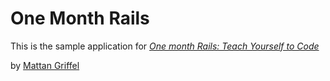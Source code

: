 # One Month Rails

This is the sample application for
[*One month Rails: Teach Yourself to Code*](http://onemonthrails.com)

by [Mattan Griffel](http://mattgriffel.com)